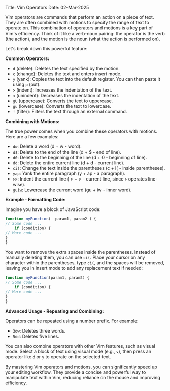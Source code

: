 Title: Vim Operators
Date: 02-Mar-2025

Vim operators are commands that perform an action on a piece of text. They are often combined with motions to specify the range of text to operate on. This combination of operators and motions is a key part of Vim's efficiency.  Think of it like a verb-noun pairing: the operator is the verb (the action), and the motion is the noun (what the action is performed on).

Let's break down this powerful feature:

**Common Operators:**

* `d` (delete): Deletes the text specified by the motion.
* `c` (change): Deletes the text and enters insert mode.
* `y` (yank): Copies the text into the default register.  You can then paste it using `p` (put).
* `>` (indent): Increases the indentation of the text.
* `<` (unindent): Decreases the indentation of the text.
* `gU` (uppercase): Converts the text to uppercase.
* `gu` (lowercase): Converts the text to lowercase.
* `!` (filter): Filters the text through an external command.

**Combining with Motions:**

The true power comes when you combine these operators with motions.  Here are a few examples:

* `dw`: Delete a word (d + w - word).
* `d$`: Delete to the end of the line (d + $ - end of line).
* `d0`: Delete to the beginning of the line (d + 0 - beginning of line).
* `dd`: Delete the entire current line (d + d - current line).
* `ci(`: Change the text inside the parentheses (c + i( - inside parentheses).
* `yap`: Yank the entire paragraph (y + ap - a paragraph).
* `>>`: Indent the current line ( > + > - current line, since `>` operates line-wise).
* `guiw`: Lowercase the current word (gu + iw - inner word).


**Example - Formatting Code:**

Imagine you have a block of JavaScript code:

```javascript
function myFunction(  param1, param2 ) {
// Some code ...
    if (condition) {
// More code ...
}
}
```

You want to remove the extra spaces inside the parentheses.  Instead of manually deleting them, you can use `ci(`. Place your cursor on any character within the parentheses, type `ci(`, and the spaces will be removed, leaving you in insert mode to add any replacement text if needed:

```javascript
function myFunction(param1, param2) {
// Some code ...
    if (condition) {
// More code ...
}
}
```

**Advanced Usage - Repeating and Combining:**

Operators can be repeated using a number prefix.  For example:

* `3dw`: Deletes three words.
* `5dd`: Deletes five lines.

You can also combine operators with other Vim features, such as visual mode.  Select a block of text using visual mode (e.g., `v`), then press an operator like `d` or `y` to operate on the selected text.


By mastering Vim operators and motions, you can significantly speed up your editing workflow. They provide a concise and powerful way to manipulate text within Vim, reducing reliance on the mouse and improving efficiency.
